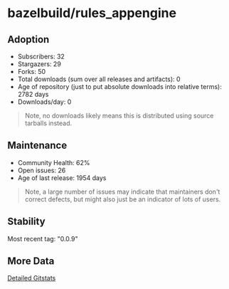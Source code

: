 # bazelbuild/rules_appengine

## Adoption

- Subscribers: 32
- Stargazers: 29
- Forks: 50
- Total downloads (sum over all releases and artifacts): 0
- Age of repository (just to put absolute downloads into relative terms): 2782 days
- Downloads/day: 0

> Note, no downloads likely means this is distributed using source tarballs instead.

## Maintenance

- Community Health: 62%
- Open issues: 26
- Age of last release: 1954 days

> Note, a large number of issues may indicate that maintainers don't correct defects, but might also
> just be an indicator of lots of users.

## Stability

Most recent tag: "0.0.9"

## More Data

[Detailed Gitstats](/bazel-catalog/gitstats/bazelbuild/rules_appengine)

